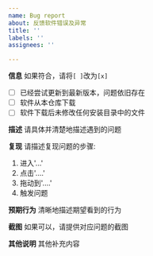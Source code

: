```yaml
---
name: Bug report
about: 反馈软件错误及异常
title: ''
labels: ''
assignees: ''

---
```


**信息**
如果符合，请将``[ ]``改为``[x]``
- [ ] 已经尝试更新到最新版本，问题依旧存在
- [ ] 软件从本仓库下载
- [ ] 软件下载后未修改任何安装目录中的文件

**描述**
请具体并清楚地描述遇到的问题

**复现**
请描述复现问题的步骤:
1. 进入'...'
2. 点击'....'
3. 拖动到'....'
4. 触发问题

**预期行为**
清晰地描述期望看到的行为

**截图**
如果可以，请提供对应问题的截图

**其他说明**
其他补充内容
